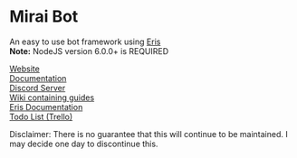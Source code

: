 # Mirai Bot

An easy to use bot framework using [Eris](https://github.com/abalabahaha/Eris/)   
**Note:** NodeJS version 6.0.0+ is REQUIRED

[Website](http://brussell98.github.io/bot/index.html)   
[Documentation](http://brussell98.github.io/bot/docs/index.html)   
[Discord Server](https://discord.gg/0kvLlwb7slG3XCCQ)   
[Wiki containing guides](https://github.com/brussell98/BrussellBot/wiki)   
[Eris Documentation](https://abal.moe/Eris/docs/index.html)   
[Todo List (Trello)](https://trello.com/b/Uw5wZLzJ)   

Disclaimer: There is no guarantee that this will continue to be maintained. I may decide one day to discontinue this.
